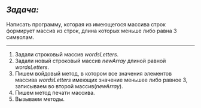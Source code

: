 ## _Задача:_
Написать программу, которая из имеющегося массива строк формирует
массив из строк, длина которых меньше либо равна 3 символам. 
__________

1. Задали строковый массив _wordsLetters_.
2. Задали новый строковый массив _newArray_ длиной равной _wordsLetters_.
3. Пишем войдовый метод, в котором все значения элементов массива _wordsLetters_ 
имеющих значение меньшее либо равное 3, записываем во второй массив(_newArray_).
4. Пишем метод печати массива.
5. Вызываем методы.
